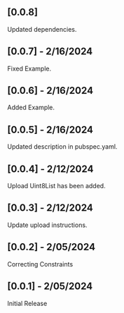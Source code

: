 ## [0.0.8]

Updated dependencies.

## [0.0.7] - 2/16/2024

Fixed Example.


## [0.0.6] - 2/16/2024

Added Example.

## [0.0.5] - 2/16/2024

Updated description in pubspec.yaml.

## [0.0.4] - 2/12/2024

Upload Uint8List has been added.

## [0.0.3] - 2/12/2024

Update upload instructions.

## [0.0.2] - 2/05/2024

Correcting Constraints 

## [0.0.1] - 2/05/2024

Initial Release